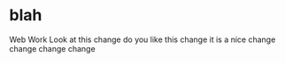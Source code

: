 # blah
Web Work Look at this change do you like this change it is a nice change change change change
